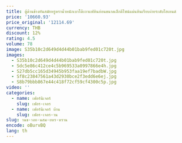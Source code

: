 ```yaml
---
title: ตู้ด้านข้างทันสมัยหรูหราน้ำหนักเบาโต๊ะกาแฟหินอ่อนขนาดเล็กดีไซน์แผ่นหินเรียบง่ายระดับไฮเอนด์
price: '10660.93'
price_original: '12114.69'
currency: THB
discount: 12%
rating: 4.5
volume: 78
image: S35b10c2d649d4d44b01bab9fed01c720t.jpg
images:
  - S35b10c2d649d4d44b01bab9fed01c720t.jpg
  - Sdc5e86c412ce4c5b969533a0997866e4h.jpg
  - S27db5cc165d34945b953faa19ef7badbW.jpg
  - Sf8c23847561a43d2930bce2f3edd6e6ej.jpg
  - S8b79bbb867e44c418f72cf59cf4300c5p.jpg
video: ''
categories:
  - name: เฟอร์นิเจอร์
    slug: เฟอร-เจอร
  - name: เฟอร์นิเจอร์ บ้าน
    slug: เฟอร-เจอร-าน
slug: านข-างท-นสม-ยหร-หราน
encode: oBurvBQ
lang: th
---
```

  